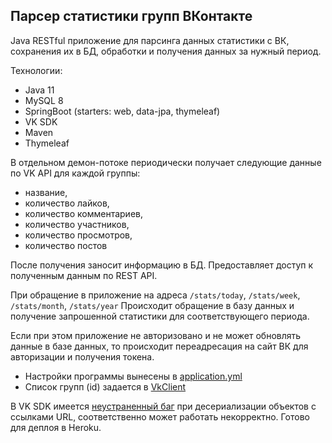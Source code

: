 ## Парсер статистики групп ВКонтакте

Java RESTful приложение для парсинга данных статистики с ВК, сохранения их в БД, 
обработки и получения данных за нужный период.

Технологии:
* Java 11
* MySQL 8
* SpringBoot (starters: web, data-jpa, thymeleaf)
* VK SDK
* Maven
* Thymeleaf

В отдельном демон-потоке периодически получает следующие данные по VK API для каждой группы:
 * название, 
 * количество лайков, 
 * количество комментариев, 
 * количество участников, 
 * количество просмотров,
 * количество постов
 
 После получения заносит информацию в БД.
 Предоставляет доступ к полученным данным по REST API. 
 
 При обращение в приложение
  на адреса `/stats/today`, `/stats/week`, `/stats/month`, `/stats/year` 
 Происходит обращение в базу данных и получение запрошенной статистики 
 для соответствующего периода. 
 
 Если при этом приложение не авторизовано и не может обновлять данные в базе 
 данных, то происходит переадресация на сайт ВК для авторизации и получения токена.
 
 * Настройки программы вынесены в [application.yml](application.yml)
 * Список групп (id) задается в [VkClient](src\main\java\ru\list\surkovr\VkClient.java)
 
 В VK SDK имеется [неустраненный баг](https://github.com/VKCOM/vk-java-sdk/issues/178) при десериализации объектов с ссылками URL, 
 соответственно может работать некорректно.
 Готово для деплоя в Heroku.